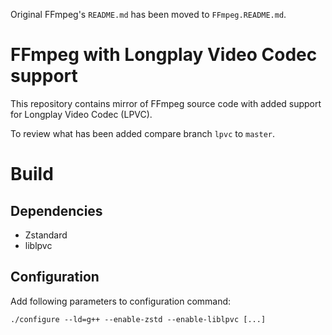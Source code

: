 Original FFmpeg's `README.md` has been moved to `FFmpeg.README.md`.

# FFmpeg with Longplay Video Codec support

This repository contains mirror of FFmpeg source code with added support for Longplay Video Codec (LPVC).

To review what has been added compare branch `lpvc` to `master`.

# Build

## Dependencies
- Zstandard
- liblpvc

## Configuration

Add following parameters to configuration command:

`./configure --ld=g++ --enable-zstd --enable-liblpvc [...]`
